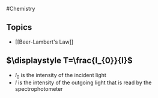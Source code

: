 #Chemistry 
## Topics
* [[Beer-Lambert's Law]]
## $\displaystyle T=\frac{I_{0}}{I}$
* $\displaystyle I_{0}$ is the intensity of the incident light
* $\displaystyle I$ is the intensity of the outgoing light that is read by the spectrophotometer